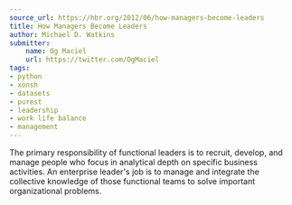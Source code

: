 ```yaml
---
source_url: https://hbr.org/2012/06/how-managers-become-leaders
title: How Managers Become Leaders
author: Michael D. Watkins
submitter:
    name: Og Maciel
    url: https://twitter.com/OgMaciel
tags:
- python
- xonsh
- datasets
- purest
- leadership
- work life balance
- management
---
```


The primary responsibility of functional leaders is to recruit, develop, and manage people who focus in analytical depth on specific business activities. An enterprise leader's job is to manage and integrate the collective knowledge of those functional teams to solve important organizational problems.
